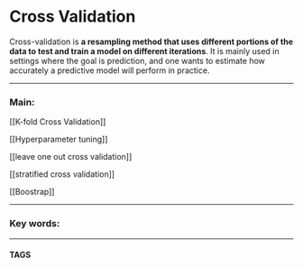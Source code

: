 # Cross Validation
Cross-validation is **a resampling method that uses different portions of the data to test and train a model on different iterations**. It is mainly used in settings where the goal is prediction, and one wants to estimate how accurately a predictive model will perform in practice.

---
### Main:
[[K-fold Cross Validation]]

[[Hyperparameter tuning]]

[[leave one out cross validation]]

[[stratified cross validation]]

[[Boostrap]]




---

### Key words:

---
#### TAGS